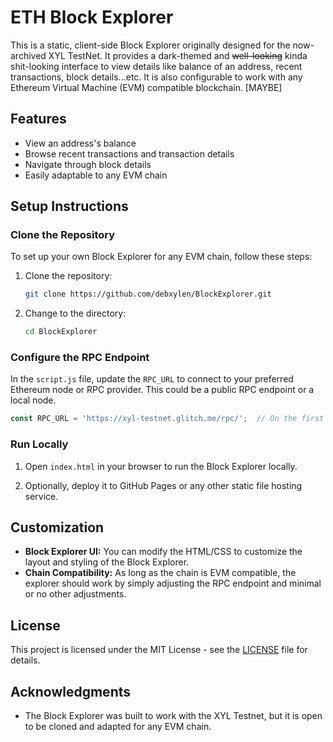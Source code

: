 # ETH Block Explorer

This is a static, client-side Block Explorer originally designed for the now-archived XYL TestNet. 
It provides a dark-themed and ~~well-looking~~ kinda shit-looking interface to view details like balance of an address, recent transactions, block details...etc. 
It is also configurable to work with any Ethereum Virtual Machine (EVM) compatible blockchain. [MAYBE]

## Features

- View an address's balance
- Browse recent transactions and transaction details
- Navigate through block details
- Easily adaptable to any EVM chain

## Setup Instructions

### Clone the Repository

To set up your own Block Explorer for any EVM chain, follow these steps:

1. Clone the repository:
   ```bash
   git clone https://github.com/debxylen/BlockExplorer.git
   ```
2. Change to the directory:
   ```bash
   cd BlockExplorer
   ```

### Configure the RPC Endpoint

In the `script.js` file, update the `RPC_URL` to connect to your preferred Ethereum node or RPC provider. This could be a public RPC endpoint or a local node.
```javascript
const RPC_URL = 'https://xyl-testnet.glitch.me/rpc/';  // On the first line of script.js, Replace the url with the endpoint of your desired chain.
```


### Run Locally

1. Open `index.html` in your browser to run the Block Explorer locally.

2. Optionally, deploy it to GitHub Pages or any other static file hosting service.

## Customization

- **Block Explorer UI:** You can modify the HTML/CSS to customize the layout and styling of the Block Explorer.
- **Chain Compatibility:** As long as the chain is EVM compatible, the explorer should work by simply adjusting the RPC endpoint and minimal or no other adjustments.

## License

This project is licensed under the MIT License - see the [LICENSE](LICENSE) file for details.

## Acknowledgments

- The Block Explorer was built to work with the XYL Testnet, but it is open to be cloned and adapted for any EVM chain.
